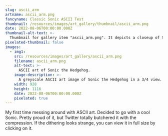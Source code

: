 ```yaml
---
slug: ascii_arm
artname: ascii_arm.png
fancyname: Classic Sonic ASCII Test
thumbnail: /resources/images/art_gallery/thumbnail/ascii_arm.png
date: 2022-08-06T00:00:00.000Z
thumbnail-alt-text: >-
  Thumbnail for gallery item "ascii_arm.png". It depicts a closeup of Sonic the Hedgehog in ASCII art.
pixelated-thumbnail: false
images:
  - img1:
    src: /resources/images/art_gallery/ascii_arm.png
    filename: ascii_arm.png
    alt-text: >-
      ASCII art of Sonic the Hedgehog.
    image-description: >-
      A greyscale ASCII art image of Sonic the Hedgehog in a 3/4 view. He is standing upright and staring straight forward into the distance with an expression of vague concentration. His left hand, which is further from the viewer, is held at his waist and the other hand is relaxed. Towards the upper right corner a signature written in normal text reads: "Sonic the Hedgehog; 2022-08-06; P.V."
    width: 928
    height: 1116
    date: 2022-08-06T00:00:00.000Z
    pixelated: true
---
```

<p>
	My first time messing around with ASCII art. Decided to go with a cool Sonic. Pretty proud of it, but Twitter totally butchered it with the compression. If the dithering looks strange, you can view it in full size by clicking on it.
</p>
